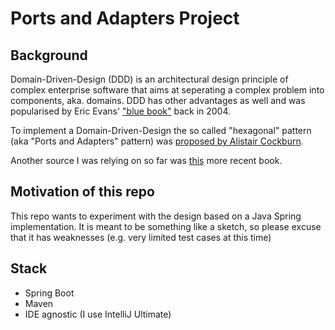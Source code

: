 # Ports and Adapters Project

## Background

Domain-Driven-Design (DDD) is an architectural design principle of complex enterprise software that aims at seperating a complex problem into components, aka. domains. DDD has other advantages as well and was popularised by Eric Evans' ["blue book"](https://www.amazon.co.uk/Domain-Driven-Design-Tackling-Complexity-Software/dp/0321125215/) back in 2004. 

To implement a Domain-Driven-Design the so called "hexagonal" pattern (aka "Ports and Adapters" pattern) was [proposed by Alistair Cockburn](https://alistair.cockburn.us/hexagonal-architecture/).

Another source I was relying on so far was [this](https://subscription.packtpub.com/book/programming/9781839211966) more recent book.

## Motivation of this repo

This repo wants to experiment with the design based on a Java Spring implementation. It is meant to be something like a sketch, so please excuse that it has weaknesses (e.g. very limited test cases at this time)

## Stack

* Spring Boot
* Maven
* IDE agnostic (I use IntelliJ Ultimate)
